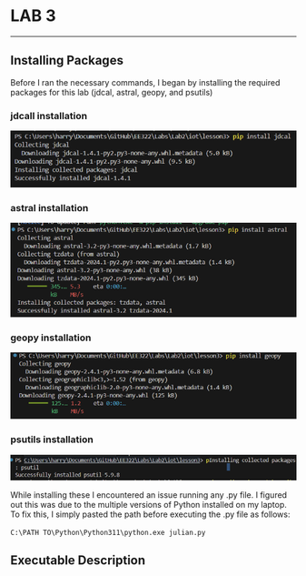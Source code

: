 # LAB 3
-----------------------------------
## Installing Packages

Before I ran the necessary commands, I began by installing the required packages for this lab (jdcal, astral, geopy, and psutils)
### jdcall installation
![jdcal install](pictures/jdcal.png)
### astral installation
![astral install](pictures/astral.png)
### geopy installation
![geopy install](pictures/geopy.png)
### psutils installation
![psutils install](pictures/psutils.png)

While installing these I encountered an issue running any .py file. I figured out this was due to the multiple versions of Python installed on my laptop. To fix this, I simply pasted the path before executing the .py file as follows:

`C:\PATH TO\Python\Python311\python.exe julian.py`

## Executable Description